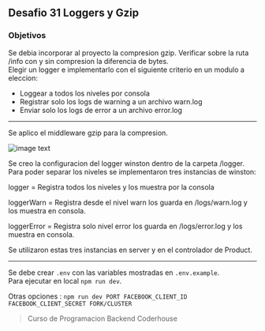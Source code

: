 ## Desafio 31 Loggers y Gzip

### Objetivos

Se debia incorporar al proyecto la compresion gzip.
Verificar sobre la ruta /info con y sin compresion la diferencia de bytes.  
Elegir un logger e implementarlo con el siguiente criterio en un modulo a eleccion:

- Loggear a todos los niveles por consola
- Registrar solo los logs de warning a un archivo warn.log
- Enviar solo los logs de error a un archivo error.log

---

Se aplico el middleware gzip para la compresion.

![image text](https://raw.githubusercontent.com/AlejandroD-A/Coderhouse-desafios/main/desafio-31/diferencia.PNG)

Se creo la configuracion del logger winston dentro de la carpeta /logger.  
Para poder separar los niveles se implementaron tres instancias de winston:

logger = Registra todos los niveles y los muestra por la consola

loggerWarn = Registra desde el nivel warn los guarda en /logs/warn.log y los muestra en consola.

loggerError = Registra solo nivel error los guarda en /logs/error.log y los muestra en consola.

Se utilizaron estas tres instancias en server y en el controlador de Product.

---

Se debe crear `.env` con las variables mostradas en `.env.example`.  
Para ejecutar en local `npm run dev`.

Otras opciones : `npm run dev PORT FACEBOOK_CLIENT_ID FACEBOOK_CLIENT_SECRET FORK/CLUSTER`

> Curso de Programacion Backend Coderhouse
